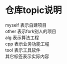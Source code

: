 # 仓库topic说明
myself 表示自建项目  
other 表示fork别人的项目  
alg 表示算法工程  
cpp 表示业务功能工程   
tool 表示工具软件  
其它标签表示实际内容  
